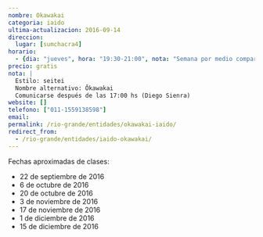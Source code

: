 ```yaml
---
nombre: Okawakai
categoria: iaido
ultima-actualizacion: 2016-09-14
direccion: 
  lugar: [sumchacra4]
horario: 
  - {dia: "jueves", hora: "19:30-21:00", nota: "Semana por medio compartido con kendo" }
precio: gratis
nota: | 
  Estilo: seitei
  Nombre alternativo: Ôkawakai
  Comunicarse después de las 17:00 hs (Diego Sienra)
website: []
telefono: ["011-1559138598"]
email: 
permalink: /rio-grande/entidades/okawakai-iaido/
redirect_from:
  - /rio-grande/entidades/iaido-okawakai/
---
```


Fechas aproximadas de clases:

- 22 de septiembre de 2016
- 6 de octubre de 2016
- 20 de octubre de 2016
- 3 de noviembre de 2016
- 17 de noviembre de 2016
- 1 de diciembre de 2016
- 15 de diciembre de 2016
